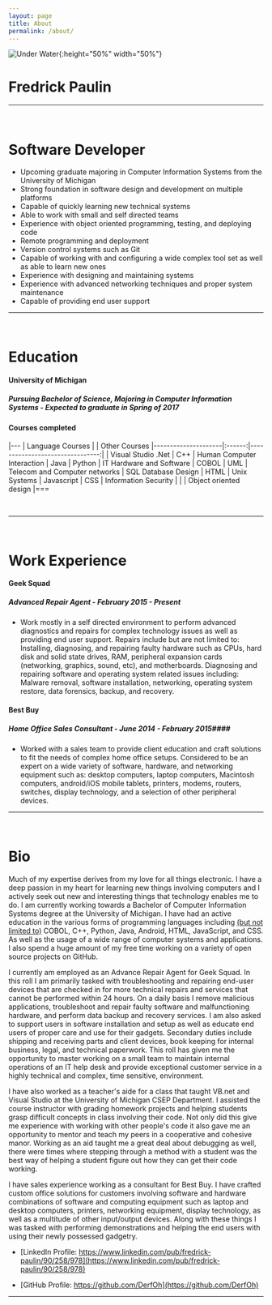 ```yaml
---
layout: page
title: About
permalink: /about/
---
```



![Under Water](../images/underwater.png){:height="50%" width="50%"}  

# Fredrick Paulin

-----
<br />

# Software Developer
* Upcoming graduate majoring in Computer Information Systems from the University of Michigan
* Strong foundation in software design and development on multiple platforms
* Capable of quickly learning new technical systems
* Able to work with small and self directed teams
* Experience with object oriented programming, testing, and deploying code
* Remote programming and deployment
* Version control systems such as Git
* Capable of working with and configuring a wide complex tool set as well as able to learn new ones
* Experience with designing and maintaining systems
* Experience with advanced networking techniques and proper system maintenance
* Capable of providing end user support

-----
<br />

# Education

#### University of Michigan ####

##### Pursuing Bachelor of Science, Majoring in Computer Information Systems - Expected to graduate in Spring of 2017 #####

#### Courses completed ####

|---
| Language Courses    |        | Other Courses
|---------------------|:------:|--------------------------------:|
| Visual Studio .Net  |  C++   | Human Computer Interaction 
| Java                | Python | IT Hardware and Software 
| COBOL               | UML    | Telecom and Computer networks
| SQL Database Design | HTML   | Unix Systems
| Javascript          |  CSS   | Information Security
|                     |        | Object oriented design
|===

<br />

---
<br />

# Work Experience

#### Geek Squad ####

##### Advanced Repair Agent - February 2015 - Present ####

* Work mostly in a self directed environment to perform advanced diagnostics and repairs for complex technology issues as well as providing end user support. Repairs include but are not limited to: Installing, diagnosing, and repairing faulty hardware such as CPUs, hard disk and solid state drives, RAM, peripheral expansion cards (networking, graphics, sound, etc), and motherboards. Diagnosing and repairing software and operating system related issues including: Malware removal, software installation, networking, operating system restore, data forensics, backup, and recovery.


#### Best Buy ####

##### Home Office Sales Consultant - June 2014 - February 2015####

* Worked with a sales team to provide client education and craft solutions to fit the needs of complex home office setups. Considered to be an expert on a wide variety of software, hardware, and networking equipment such as: desktop computers, laptop computers, Macintosh computers, android/iOS mobile tablets, printers, modems, routers, switches, display technology, and a selection of other peripheral devices. 


---
<br />

# Bio

Much of my expertise derives from my love for all things electronic. I have a deep passion in my heart for learning new things involving computers and I actively seek out new and interesting things that technology enables me to do. I am currently working towards a Bachelor of Computer Information Systems degree at the University of Michigan. I have had an active education in the various forms of programming languages including [(but not limited to)](../codestats/) COBOL, C++, Python, Java, Android, HTML, JavaScript, and CSS. As well as the usage of a wide range of computer systems and applications. I also spend a huge amount of my free time working on a variety of open source projects on GitHub.

I currently am employed as an Advance Repair Agent for Geek Squad. In this roll I am primarily tasked with troubleshooting and repairing end-user devices that are checked in for more technical repairs and services that cannot be performed within 24 hours. On a daily basis I remove malicious applications, troubleshoot and repair faulty software and malfunctioning hardware, and perform data backup and recovery services. I am also asked to support users in software installation and setup as well as educate end users of proper care and use for their gadgets. Secondary duties include shipping and receiving parts and client devices, book keeping for internal business, legal, and technical paperwork. This roll has given me the opportunity to master working on a small team to maintain internal operations of an IT help desk and provide exceptional customer service in a highly technical and complex, time sensitive, environment.

I have also worked as a teacher's aide for a class that taught VB.net and Visual Studio at the University of Michigan CSEP Department. I assisted the course instructor with grading homework projects and helping students grasp difficult concepts in class involving their code. Not only did this give me experience with working with other people's code it also gave me an opportunity to mentor and teach my peers in a cooperative and cohesive manor. Working as an aid taught me a great deal about debugging as well, there were times where stepping through a method with a student was the best way of helping a student figure out how they can get their code working.

I have sales experience working as a consultant for Best Buy. I have crafted custom office solutions for customers involving software and hardware combinations of software and computing equipment such as laptop and desktop computers, printers, networking equipment, display technology, as well as a multitude of other input/output devices. Along with these things I was tasked with performing demonstrations and helping the end users with using their newly possessed gadgetry.

* [LinkedIn Profile: https://www.linkedin.com/pub/fredrick-paulin/90/258/978](https://www.linkedin.com/pub/fredrick-paulin/90/258/978)

* [GitHub Profile: https://github.com/DerfOh](https://github.com/DerfOh)



-----





<!-- This is the base Jekyll theme. You can find out more info about customizing your Jekyll theme, as well as basic Jekyll usage documentation at [jekyllrb.com](http://jekyllrb.com/)

You can find the source code for the Jekyll new theme at:
{% include icon-github.html username="jglovier" %} /
[jekyll-new](https://github.com/jglovier/jekyll-new)

You can find the source code for Jekyll at
{% include icon-github.html username="jekyll" %} /
[jekyll](https://github.com/jekyll/jekyll) -->
